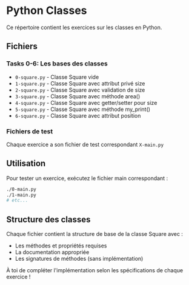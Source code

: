 # Python Classes

Ce répertoire contient les exercices sur les classes en Python.

## Fichiers

### Tasks 0-6: Les bases des classes
- `0-square.py` - Classe Square vide
- `1-square.py` - Classe Square avec attribut privé size
- `2-square.py` - Classe Square avec validation de size
- `3-square.py` - Classe Square avec méthode area()
- `4-square.py` - Classe Square avec getter/setter pour size
- `5-square.py` - Classe Square avec méthode my_print()
- `6-square.py` - Classe Square avec attribut position

### Fichiers de test
Chaque exercice a son fichier de test correspondant `X-main.py`

## Utilisation

Pour tester un exercice, exécutez le fichier main correspondant :

```bash
./0-main.py
./1-main.py
# etc...
```

## Structure des classes

Chaque fichier contient la structure de base de la classe Square avec :
- Les méthodes et propriétés requises
- La documentation appropriée
- Les signatures de méthodes (sans implémentation)

À toi de compléter l'implémentation selon les spécifications de chaque exercice !
